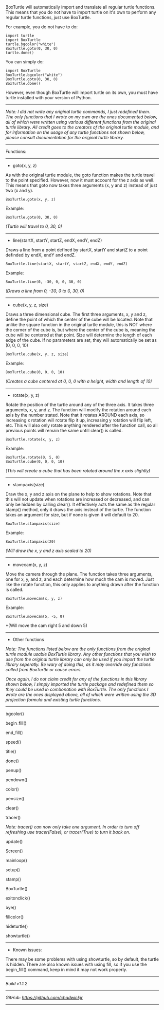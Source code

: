 BoxTurtle will automatically import and translate all regular turtle functions. This means that you do not have to import turtle on it's own to perform any regular turtle functions, just use BoxTurtle.

For example, you do not have to do:

    import turtle
    import BoxTurtle
    turtle.bgcolor("white")
    BoxTurtle.goto(0, 30, 0)
    turtle.done()

You can simply do:

    import BoxTurtle
    BoxTurtle.bgcolor("white")
    BoxTurtle.goto(0, 30, 0)
    BoxTurtle.done()

However, even though BoxTurtle will import turtle on its own, you must have turtle installed with your version of Python.

---

*Note: I did not write any original turtle commands, I just redefined them. The only functions that I wrote on my own are the ones documented below, all of which were written using various different functions from the original turtle library. All credit goes to the creators of the original turtle module, and for information on the usage of any turtle functions not shown below, please consult documentation for the original turtle library.*

---

Functions:

---

- goto(x, y, z)

As with the original turtle module, the goto function makes the turtle travel to the point specified. However, now it must account for the z axis as well. This means that goto now takes three arguments (x, y and z) instead of just two (x and y).

    BoxTurtle.goto(x, y, z)

Example:

    BoxTurtle.goto(0, 30, 0)

*(Turtle will travel to 0, 30, 0)*

---

- line(startX, startY, startZ, endX, endY, endZ)

Draws a line from a point defined by startX, startY and startZ to a point definded by endX, endY and endZ.

    BoxTurtle.line(startX, startY, startZ, endX, endY, endZ)

Example:

    BoxTurtle.line(0, -30, 0, 0, 30, 0)

*(Draws a line from 0, -30, 0 to 0, 30, 0)*

---

- cube(x, y, z, size)

Draws a three dimensional cube. The first three arguments, x, y and z, define the point of which the center of the cube will be located. Note that unlike the square function in the original turtle module, this is NOT where the corner of the cube is, but where the center of the cube is, meaning the cube will be centered at that point. Size will determine the length of each edge of the cube. If no parameters are set, they will automatically be set as (0, 0, 0, 10)

    BoxTurtle.cube(x, y, z, size)

Example:

    BoxTurtle.cube(0, 0, 0, 10)

*(Creates a cube centered at 0, 0, 0 with a height, width and length of 10)*

---

- rotate(x, y, z)

Rotate the position of the turtle around any of the three axis. It takes three arguments, x, y, and z. The function will modify the rotation around each axis by the number stated. Note that it rotates AROUND each axis, so increasing x rotation will rotate flip it up, increasing y rotation will flip left, etc. This will also only rotate anything rendered after the function call, so all previous points will remain the same untill clear() is called.

    BoxTurtle.rotate(x, y, z)

Example:

    BoxTurtle.rotate(0, 5, 0)
    BoxTurtle.cube(0, 0, 0, 10)

*(This will create a cube that has been rotated around the x axis slightly)*

---

- stampaxis(size)

Draw the x, y and z axis on the plane to help to show rotations. Note that this will not update when rotations are increased or decreased, and can only be hidden by calling clear(). It effectively acts the same as the regular stamp() method, only it draws the axis instead of the turtle. The function takes an argument for size, but if none is given it will default to 20.

    BoxTurtle.stampaxis(size)

Example:

    BoxTurtle.stampaxis(20)

*(Will draw the x, y and z axis scaled to 20)*

---

- movecam(x, y, z)

Move the camera through the plane. The function takes three arguments, one for x, y, and z, and each determine how much the cam is moved. Just like the rotate function, this only applies to anything drawn after the function is called.

    BoxTurtle.movecam(x, y, z)

Example:

    BoxTurtle.movecam(5, -5, 0)

*(Will move the cam right 5 and down 5)

---

- Other functions

*Note: The functions listed below are the only functions from the original turtle module usable BoxTurtle library. Any other functions that you wish to use from the original turtle library can only be used if you import the turtle library seperatly. Be wary of doing this, as it may override any functions called from BoxTurtle or cause errors.*

*Once again, I do not claim credit for any of the functions in this library shown below, I simply imported the turtle package and redefined them so they could be used in combonation with BoxTurtle. The only functions I wrote are the ones displayed above, all of which were written using the 3D projection formula and existing turtle functions.*

---

bgcolor()

begin_fill()

end_fill()

speed()

title()

done()

penup()

pendown()

color()

pensize()

clear()

tracer()

*Note: tracer() can now only take one argument. In order to turn off refreshing use tracer(False), or tracer(True) to turn it back on.*

update()

Screen()

mainloop()

setup()

stamp()

BoxTurtle()

exitonclick()

bye()

fillcolor()

hideturtle()

showturtle()

---

- Known issues:

There may be some problems with using showturtle, so by default, the turtle is hidden. There are also known issues with using fill, so if you use the begin_fill() command, keep in mind it may not work properly.

---

*Build v1.1.2*

---

*GitHub: https://github.com/chadwickjr*

---
